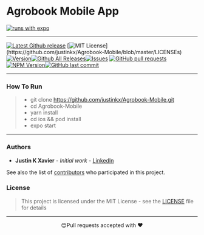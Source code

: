 # Agrobook Mobile App

[![runs with expo](https://img.shields.io/badge/Runs%20with%20Expo-4630EB.svg?style=flat-square&logo=EXPO&labelColor=f3f3f3&logoColor=000)](https://expo.io/)

---

[![Latest Github release](https://img.shields.io/github/release/justinkx/Agrobook-Mobile.svg)](https://github.com/justinkx/Agrobook-Mobile/releases/latest)
[![MIT License](https://img.shields.io/apm/l/atomic-design-ui.svg?)](https://github.com/justinkx/Agrobook-Mobile/blob/master/LICENSEs)
[![Version](https://badge.fury.io/gh/tterb%2FHyde.svg)](https://badge.fury.io/gh/tterb%2FHyde)[![Github All Releases](https://img.shields.io/github/downloads/justinkx/Agrobook-Mobile/total.svg?style=flat)]()[![Issues](https://img.shields.io/github/issues-raw/justinkx/Agrobook-Mobile.svg?maxAge=25000)](https://github.com/justinkx/Agrobook-Mobile/issues) [![GitHub pull requests](https://img.shields.io/github/issues-pr/justinkx/Agrobook-Mobile.svg?style=flat)]()
[![NPM Version](https://img.shields.io/npm/v/npm.svg?style=flat)]()[![GitHub last commit](https://img.shields.io/github/last-commit/justinkx/Agrobook-Mobile.svg?style=flat)]()

<!-- <img src="https://user-images.githubusercontent.com/28846043/90178996-6c665700-ddca-11ea-96d2-7b2e8dff3ba6.gif" width="270px" height="500px"> -->

---

### **How To Run**

> - git clone https://github.com/justinkx/Agrobook-Mobile.git
> - cd Agrobook-Mobile
> - yarn install
> - cd ios && pod install
> - expo start

---

### **Authors**

- **Justin K Xavier** - _Initial work_ - [LinkedIn](https://www.linkedin.com/in/justin-k-xavier-59b82710a/)

See also the list of [contributors](https://github.com/justinkx/Agrobook-Mobile/graphs/contributors) who participated in this project.

### **License**

> This project is licensed under the MIT License - see the [LICENSE](LICENSE) file for details

---

<p align="center">😊Pull requests accepted with ❤️</p>
